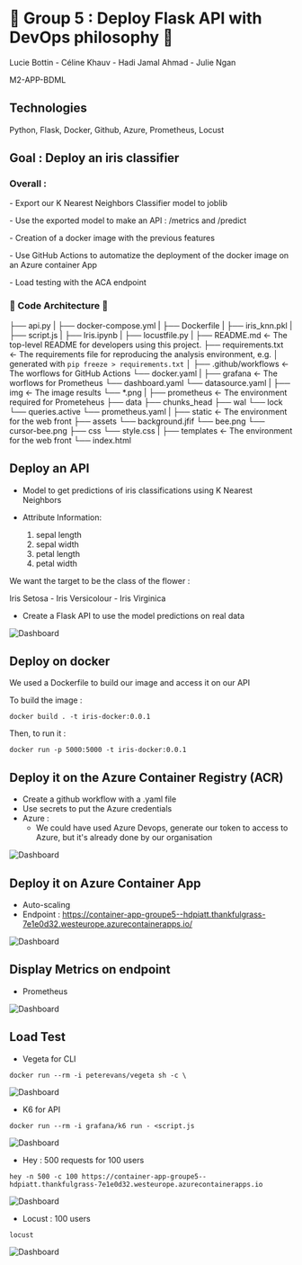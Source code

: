 # 🐝 Group 5 : Deploy Flask API with DevOps philosophy 🐝

Lucie Bottin - Céline Khauv - Hadi Jamal Ahmad - Julie Ngan

M2-APP-BDML

## Technologies 
Python, Flask, Docker, Github, Azure, Prometheus, Locust

<h2>Goal : Deploy an iris classifier</h2>

<h3>Overall :</h3> 
<p>- Export our K Nearest Neighbors Classifier model to joblib</p>
<p>- Use the exported model to make an API : /metrics and /predict</p>
<p>- Creation of a docker image with the previous features </p>
<p>- Use GitHub Actions to automatize the deployment of the docker image on an Azure container App</p>
<p>- Load testing with the ACA endpoint</p>

<h3>🏡 Code Architecture 🏡</h3>


├── api.py
|
├── docker-compose.yml
|
├── Dockerfile
|
├── iris_knn.pkl
|
├── script.js
|
├── Iris.ipynb
|
├── locustfile.py
|
├── README.md          <- The top-level README for developers using this project.
├── requirements.txt   <- The requirements file for reproducing the analysis environment, e.g.
│                         generated with `pip freeze > requirements.txt`
│
├── .github/workflows  <- The worflows for GitHub Actions
    └── docker.yaml
|
├── grafana            <- The worflows for Prometheus
    └── dashboard.yaml
    └── datasource.yaml
|
├── img                <- The image results
    └── *.png
|
├── prometheus         <- The environment required for Prometeheus
    ├── data
        ├── chunks_head
        ├── wal
        └── lock
        └── queries.active
    └── prometheus.yaml
|
├── static             <- The environment for the web front
    ├── assets
        └── background.jfif
        └── bee.png
        └── cursor-bee.png
    ├── css
        └── style.css
|
├── templates          <- The environment for the web front
    └── index.html


<h2>Deploy an API</h2> 

- Model to get predictions of iris classifications using K Nearest Neighbors
- Attribute Information:

    1. sepal length
    2. sepal width
    3. petal length
    4. petal width

We want the target to be the class of the flower : 

Iris Setosa - Iris Versicolour - Iris Virginica

- Create a Flask API to use the model predictions on real data

![Dashboard](img/api.png)

<h2>Deploy on docker</h2> 

We used a Dockerfile to build our image and access it on our API

To build the image :

```
docker build . -t iris-docker:0.0.1
```

Then, to run it :
```
docker run -p 5000:5000 -t iris-docker:0.0.1  
```

<h2>Deploy it on the Azure Container Registry (ACR)</h2>

- Create a github workflow with a .yaml file
- Use secrets to put the Azure credentials
- Azure :
  - We could have used Azure Devops, generate our token to access to Azure, but it's already done by our organisation

![Dashboard](img/acr.png)

  
<h2>Deploy it on Azure Container App</h2>

- Auto-scaling
- Endpoint : https://container-app-groupe5--hdpiatt.thankfulgrass-7e1e0d32.westeurope.azurecontainerapps.io/

![Dashboard](img/containerapp2.png)

<h2>Display Metrics on endpoint</h2>

- Prometheus

![Dashboard](img/metrics.png)

<h2>Load Test</h2>

- Vegeta for CLI
```
docker run --rm -i peterevans/vegeta sh -c \
```
![Dashboard](img/vegeta.png)

- K6 for API
```
docker run --rm -i grafana/k6 run - <script.js
```
![Dashboard](img/k6.png)

- Hey : 500 requests for 100 users
```
hey -n 500 -c 100 https://container-app-groupe5--hdpiatt.thankfulgrass-7e1e0d32.westeurope.azurecontainerapps.io
```
![Dashboard](img/hey-load-test.png)

- Locust : 100 users
```
locust
```
![Dashboard](img/locust-charts.png)


